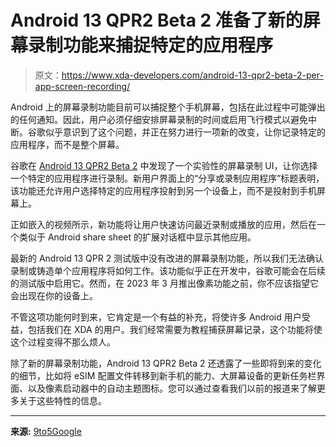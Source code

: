 # Android 13 QPR2 Beta 2 准备了新的屏幕录制功能来捕捉特定的应用程序

> 原文：<https://www.xda-developers.com/android-13-qpr2-beta-2-per-app-screen-recording/>

Android 上的屏幕录制功能目前可以捕捉整个手机屏幕，包括在此过程中可能弹出的任何通知。因此，用户必须仔细安排屏幕录制的时间或启用飞行模式以避免中断。谷歌似乎意识到了这个问题，并正在努力进行一项新的改变，让你记录特定的应用程序，而不是整个屏幕。

谷歌在 [Android 13 QPR2 Beta 2](https://www.xda-developers.com/android-13-qpr2-beta-2-google-pixel/) 中发现了一个实验性的屏幕录制 UI，让你选择一个特定的应用程序进行录制。新用户界面上的“分享或录制应用程序”标题表明，该功能还允许用户选择特定的应用程序投射到另一个设备上，而不是投射到手机屏幕上。

正如嵌入的视频所示，新功能将让用户快速访问最近录制或播放的应用，然后在一个类似于 Android share sheet 的扩展对话框中显示其他应用。

最新的 Android 13 QPR 2 测试版中没有改进的屏幕录制功能，所以我们无法确认录制或铸造单个应用程序将如何工作。该功能似乎正在开发中，谷歌可能会在后续的测试版中启用它。然而，在 2023 年 3 月推出像素功能之前，你不应该指望它会出现在你的设备上。

不管这项功能何时到来，它肯定是一个有益的补充，将使许多 Android 用户受益，包括我们在 XDA 的用户。我们经常需要为教程捕获屏幕记录，这个功能将使这个过程变得不那么烦人。

除了新的屏幕录制功能，Android 13 QPR2 Beta 2 还透露了一些即将到来的变化的细节，比如将 eSIM 配置文件转移到新手机的能力、大屏幕设备的更新任务栏界面、以及像素启动器中的自动主题图标。您可以通过查看我们以前的报道来了解更多关于这些特性的信息。

* * *

**来源:** [9to5Google](https://9to5google.com/2023/01/10/android-record-single-app/)